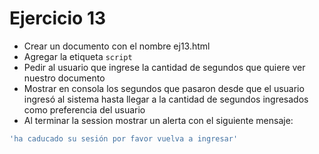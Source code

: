 # Ejercicio 13

* Crear un documento con el nombre ej13.html
* Agregar la etiqueta `script`
* Pedir al usuario que ingrese la cantidad de segundos que quiere ver nuestro documento
* Mostrar en consola los segundos que pasaron desde que el usuario ingresó al sistema hasta llegar a la cantidad de segundos ingresados como preferencia del usuario
* Al terminar la session mostrar un alerta con el siguiente mensaje:
```js
'ha caducado su sesión por favor vuelva a ingresar'
```